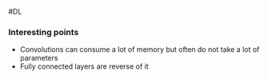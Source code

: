 #DL 
### Interesting points
* Convolutions can consume a lot of memory but often do not take a lot of parameters
* Fully connected layers are reverse of it